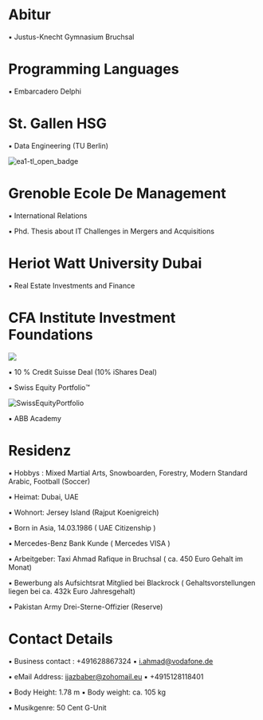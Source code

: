 # Abitur

▪︎ Justus-Knecht Gymnasium Bruchsal

# Programming Languages 

▪︎ Embarcadero Delphi 

# St. Gallen HSG 

▪︎ Data Engineering (TU Berlin)

![ea1-tl_open_badge](https://user-images.githubusercontent.com/95079463/151658291-bc2de3cf-efd4-4f38-bf4a-dde187391570.png)

# Grenoble Ecole De Management

▪︎ International Relations

▪︎ Phd. Thesis about IT Challenges in Mergers and Acquisitions

# Heriot Watt University Dubai 

▪︎ Real Estate Investments and Finance 

#  CFA Institute Investment Foundations 

<img src="https://user-images.githubusercontent.com/95079463/151157248-4fa7d6fe-7dc8-4cd3-a9e1-3263252d3028.png">

▪︎ 10 % Credit Suisse Deal (10% iShares Deal)

▪︎ Swiss Equity Portfolio™️

![SwissEquityPortfolio](https://user-images.githubusercontent.com/95079463/156522393-272bb017-e660-4022-a998-33063f54dfd0.png)

▪︎ ABB Academy

# Residenz 

▪︎ Hobbys : Mixed Martial Arts, Snowboarden, Forestry, Modern Standard Arabic, Football (Soccer)

▪︎ Heimat: Dubai, UAE 

▪︎ Wohnort: Jersey Island (Rajput Koenigreich)

▪︎ Born in Asia, 14.03.1986  ( UAE Citizenship )

▪︎ Mercedes-Benz Bank Kunde ( Mercedes VISA )

▪︎ Arbeitgeber: Taxi Ahmad Rafique in Bruchsal ( ca. 450 Euro Gehalt im Monat)

▪︎ Bewerbung als Aufsichtsrat Mitglied bei Blackrock ( Gehaltsvorstellungen liegen bei ca. 432k Euro Jahresgehalt)

▪︎ Pakistan Army Drei-Sterne-Offizier (Reserve)

# Contact Details 

▪︎ Business contact : +491628867324 ▪︎ i.ahmad@vodafone.de 

▪︎ eMail Address: ijazbaber@zohomail.eu ▪︎ +4915128118401

▪︎ Body Height: 1.78 m ▪︎ Body weight: ca. 105 kg 

▪︎ Musikgenre: 50 Cent G-Unit 






